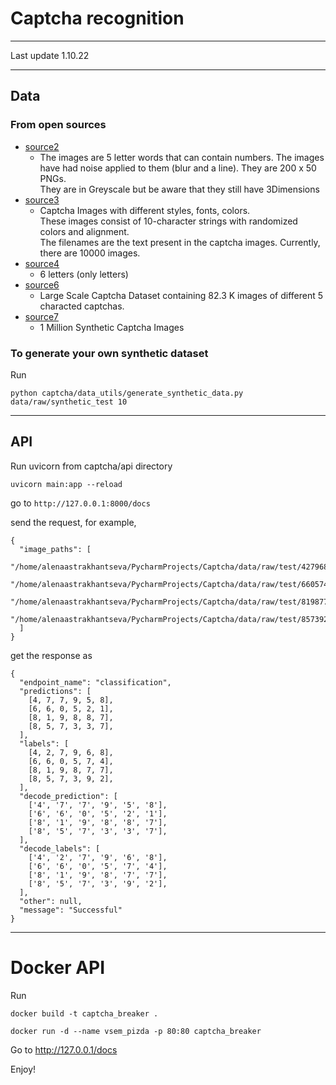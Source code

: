 # Captcha recognition
 _____________________________

Last update 1.10.22
______________________________

## Data 
### From open sources
- [source2](https://www.kaggle.com/datasets/fournierp/captcha-version-2-images)
  - The images are 5 letter words that can contain numbers. 
    The images have had noise applied to them (blur and a line). They are 200 x 50 PNGs. \
    They are in Greyscale but be aware that they still have 3Dimensions
- [source3](https://www.kaggle.com/datasets/aadhavvignesh/captcha-images)
  - Captcha Images with different styles, fonts, colors. \
    These images consist of 10-character strings with randomized colors and alignment. \
    The filenames are the text present in the captcha images. Currently, there are 10000 images.
- [source4](https://www.kaggle.com/datasets/codingnirvana/captcha-images)
  - 6 letters (only letters)
- [source6](https://www.kaggle.com/datasets/akashguna/large-captcha-dataset)
  - Large Scale Captcha Dataset containing 82.3 K images of different 5 characted captchas.
- [source7](https://www.kaggle.com/datasets/kiranbudati/1-million-captcha-images)
  - 1 Million Synthetic Captcha Images

### To generate your own synthetic dataset

Run 

`python captcha/data_utils/generate_synthetic_data.py data/raw/synthetic_test 10`

___________________________

## API
Run uvicorn from captcha/api directory

`uvicorn main:app --reload`

go to `http://127.0.0.1:8000/docs`

send the request, for example, 
```
{
  "image_paths": [
    "/home/alenaastrakhantseva/PycharmProjects/Captcha/data/raw/test/427968.jpeg",
    "/home/alenaastrakhantseva/PycharmProjects/Captcha/data/raw/test/660574.jpeg",
    "/home/alenaastrakhantseva/PycharmProjects/Captcha/data/raw/test/819877.jpeg",
    "/home/alenaastrakhantseva/PycharmProjects/Captcha/data/raw/test/857392.jpeg"
  ]
}
```

get the response as 
```
{
  "endpoint_name": "classification",
  "predictions": [
    [4, 7, 7, 9, 5, 8],
    [6, 6, 0, 5, 2, 1],
    [8, 1, 9, 8, 8, 7],
    [8, 5, 7, 3, 3, 7],
  ],
  "labels": [
    [4, 2, 7, 9, 6, 8],
    [6, 6, 0, 5, 7, 4],
    [8, 1, 9, 8, 7, 7],
    [8, 5, 7, 3, 9, 2],
  ],
  "decode_prediction": [
    ['4', '7', '7', '9', '5', '8'],
    ['6', '6', '0', '5', '2', '1'],
    ['8', '1', '9', '8', '8', '7'],
    ['8', '5', '7', '3', '3', '7'],
  ],
  "decode_labels": [
    ['4', '2', '7', '9', '6', '8'],
    ['6', '6', '0', '5', '7', '4'],
    ['8', '1', '9', '8', '7', '7'],
    ['8', '5', '7', '3', '9', '2'],
  ],
  "other": null,
  "message": "Successful"
}
```

----------------
# Docker API
Run

`docker build -t captcha_breaker .`

`docker run -d --name vsem_pizda -p 80:80 captcha_breaker`

Go to http://127.0.0.1/docs

Enjoy!